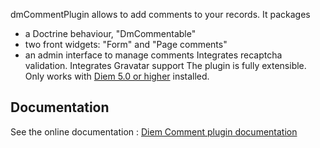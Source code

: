 dmCommentPlugin allows to add comments to your records.
It packages
- a Doctrine behaviour, "DmCommentable"
- two front widgets: "Form" and "Page comments"
- an admin interface to manage comments
Integrates recaptcha validation.
Integrates Gravatar support
The plugin is fully extensible. Only works with [Diem 5.0 or higher](http://diem-project.org/) installed.

Documentation
-------------

See the online documentation : [Diem Comment plugin documentation](http://diem-project.org/plugins/dmcommentplugin)